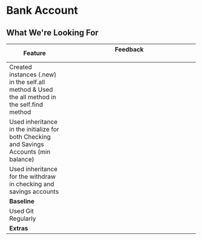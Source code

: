 # Bank Account
## What We're Looking For

|  Feature 	|   Feedback	&nbsp;&nbsp;&nbsp;&nbsp;&nbsp;&nbsp;&nbsp;&nbsp;&nbsp;&nbsp;&nbsp;&nbsp;&nbsp;&nbsp;&nbsp;&nbsp;&nbsp;&nbsp;&nbsp;&nbsp;&nbsp;&nbsp;&nbsp;&nbsp;&nbsp;&nbsp;&nbsp;&nbsp;&nbsp;&nbsp;&nbsp;&nbsp;&nbsp;&nbsp;&nbsp;&nbsp;&nbsp;&nbsp;&nbsp;&nbsp;&nbsp;&nbsp;&nbsp;&nbsp;&nbsp;&nbsp;&nbsp;&nbsp;&nbsp;&nbsp;&nbsp;&nbsp;&nbsp;&nbsp;&nbsp;&nbsp;&nbsp;&nbsp;&nbsp;&nbsp;&nbsp;&nbsp;&nbsp;&nbsp;&nbsp;&nbsp;&nbsp;&nbsp;&nbsp;&nbsp;&nbsp;&nbsp;&nbsp;&nbsp;&nbsp;&nbsp;&nbsp;|
|---	|---	|
|   Created instances (.new) in the self.all method & Used the all method in the self.find method	|   	|
|   Used inheritance in the initialize for both Checking and Savings Accounts (min balance)	|   	|
|   Used inheritance for the withdraw in checking and savings accounts |
|  **Baseline** |   |
|   Used Git Regularly	|   	|
|   **Extras**	|   	|
